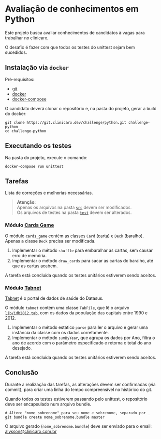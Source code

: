 # Avaliação de conhecimentos em Python

Este projeto busca avaliar conhecimentos de candidatos à vagas para trabalhar no
clinicarx.

O desafio é fazer com que todos os testes do unittest sejam bem sucedidos.

## Instalação via `docker`

Pré-requisitos:

* [git](https://git-scm.com/)
* [docker](https://docs.docker.com/install/#server)
* [docker-compose](https://docs.docker.com/compose/install/)


O candidato deverá clonar o repositório e, na pasta do projeto, gerar a build do docker:

```shell
git clone https://git.clinicarx.dev/challenge/python.git challenge-python
cd challenge-python
```

## Executando os testes

Na pasta do projeto, execute o comando:

```shell
docker-compose run unittest
```

## Tarefas

Lista de correções e melhorias necessárias.

> **Atenção:**  
> Apenas os arquivos na pasta [`src`](./src) devem ser modificados.  
> Os arquivos de testes na pasta [`test`](./tests) devem ser alterados.    

### Módulo [Cards Game](./src/cards_game)

O módulo `cards_game` contém as classes `Card` (carta) e `Deck` (baralho).
Apenas a classe `Deck` precisa ser modificada.

1. Implementar o método `shuffle` para embaralhar as cartas, 
   sem causar erro de memória.
2. Implementar o método `draw_cards` para sacar as cartas do baralho, até que as cartas acabem.

A tarefa está concluída quando os testes unitários estiverem sendo aceitos.

### Módulo [Tabnet](./src/tabnet)

[Tabnet](https://datasus.saude.gov.br/informacoes-de-saude-tabnet/) é o portal de dados de saúde do Datasus. 

O módulo `tabnet` contém uma classe `TabFile`, que lê o arquivo [`lib/idb2012.tab`](./lib/idb2012.tab), 
com os dados da população das capitais entre 1990 e 2012.

1. Implementar o método estático `parse` para ler o arquivo e gerar uma instância da classe com os dados corretamente. 
2. Implementar o método `sumByYear`, que agrupa os dados por Ano, filtra o ano de acordo com o parâmetro especificado 
   e retorna o total do ano desejado.  

A tarefa está concluída quando os testes unitários estiverem sendo aceitos.

## Conclusão

Durante a realização das tarefas, as alterações devem ser confirmadas (via commit), 
para criar uma linha do tempo compreensível no histórico do git.

Quando todos os testes estiverem passando pelo unittest, o repositório deve
ser encapsulado num arquivo bundle.

```shell
# Altere "nome_sobrenome" para seu nome e sobrenome, separado por _ 
git bundle create nome_sobrenome.bundle master
```

O arquivo gerado (`nome_sobrenome.bundle`) deve ser enviado para o email: 
[alysson@clinicarx.com.br](mailto:alysson@clinicarx.com.br)
